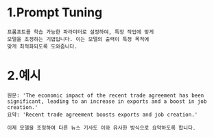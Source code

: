 # 1.Prompt Tuning
    프롬프트를 학습 가능한 파라미터로 설정하여, 특정 작업에 맞게 
    모델을 조정하는 기법입니다. 이는 모델의 출력이 특정 목적에 
    맞게 최적화되도록 도와줍니다.

# 2.예시
    원문: 'The economic impact of the recent trade agreement has been significant, leading to an increase in exports and a boost in job creation.'
    요약: 'Recent trade agreement boosts exports and job creation.'

    이제 모델을 조정하여 다른 뉴스 기사도 이와 유사한 방식으로 요약하도록 합니다.

